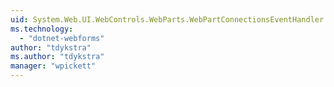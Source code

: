 ```yaml
---
uid: System.Web.UI.WebControls.WebParts.WebPartConnectionsEventHandler
ms.technology: 
  - "dotnet-webforms"
author: "tdykstra"
ms.author: "tdykstra"
manager: "wpickett"
---
```

